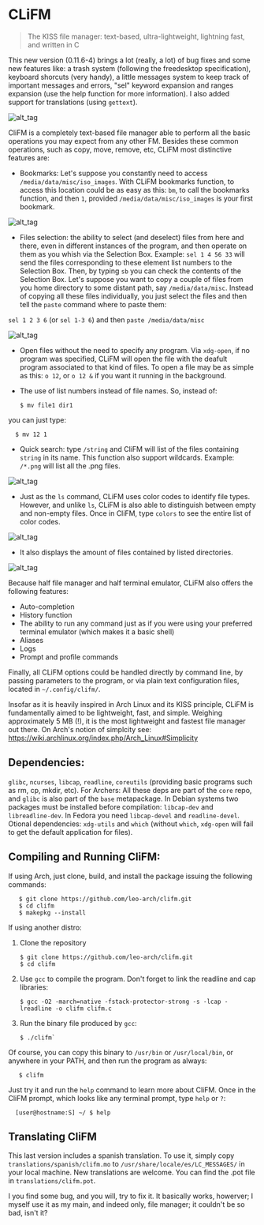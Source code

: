 # CLiFM
> The KISS file manager: text-based, ultra-lightweight, lightning fast, and written in C

This new version (0.11.6-4) brings a lot (really, a lot) of bug fixes and some new features like: a trash system (following the freedesktop specification), keyboard shorcuts (very handy), a little messages system to keep track of important messages and errors, "sel" keyword expansion and ranges expansion (use the help function for more information). I also added support for translations (using `gettext`).

![alt_tag](https://github.com/leo-arch/clifm/blob/master/images/clifm.png)

CliFM is a completely text-based file manager able to perform all the basic operations you may expect from any other FM. Besides these common operations, such as copy, move, remove, etc, CLiFM most distinctive features are:

* Bookmarks: Let's suppose you constantly need to access `/media/data/misc/iso_images`. With CLiFM bookmarks function, to access this location could be as easy as this: `bm`, to call the bookmarks function, and then `1`, provided `/media/data/misc/iso_images` is your first bookmark.

![alt_tag](https://github.com/leo-arch/clifm/blob/master/images/bookmarks.png)

* Files selection: the ability to select (and deselect) files from here and there, even in different instances of the program, and then operate on them as you whish via the Selection Box. Example: `sel 1 4 56 33` will send the files corresponding to these element list numbers to the Selection Box. Then, by typing `sb` you can check the contents of the Selection Box. Let's suppose you want to copy a couple of files from you home directory to some distant path, say `/media/data/misc`. Instead of copying all these files individually, you just select the files and then tell the `paste` command where to paste them:
 
`sel 1 2 3 6` (or `sel 1-3 6`) and then `paste /media/data/misc`

![alt_tag](https://github.com/leo-arch/clifm/blob/master/images/sel_box.png)
 
 * Open files without the need to specify any program. Via `xdg-open`, if no program was specified, CLiFM will open the file with the deafult program associated to that kind of files. To open a file may be as simple as this: `o 12`, or `o 12 &` if you want it
running in the background.
* The use of list numbers instead of file names. So, instead of:

      $ mv file1 dir1

you can just type:

      $ mv 12 1 

* Quick search: type `/string` and CliFM will list of the files containing `string` in its name. This function also support wildcards. Example: `/*.png` will list all the .png files.

![alt_tag](https://github.com/leo-arch/clifm/blob/master/images/quick_search.png)

* Just as the `ls` command, CLiFM uses color codes to identify file types. However, and unlike `ls`, CLiFM is also able to distinguish between empty and non-empty files. Once in CliFM, type `colors` to see the entire list of color codes.

![alt_tag](https://github.com/leo-arch/clifm/blob/master/images/colors.png)

* It also displays the amount of files contained by listed directories.

![alt_tag](https://github.com/leo-arch/clifm/blob/master/images/dirs.png)

Because half file manager and half terminal emulator, CLiFM also offers the following features:

* Auto-completion
* History function
* The ability to run any command just as if you were using your preferred terminal emulator (which makes it a basic shell)
* Aliases
* Logs
* Prompt and profile commands

Finally, all CLiFM options could be handled directly by command line, by passing parameters to the program, or via plain
text configuration files, located in `~/.config/clifm/`.

Insofar as it is heavily inspired in Arch Linux and its KISS principle, CLiFM is fundamentally aimed to be lightweight, fast, and simple. Weighing approximately 5 MB (!), it is the most lightweight and fastest file manager out there. 
On Arch's notion of simplcity see: https://wiki.archlinux.org/index.php/Arch_Linux#Simplicity

## Dependencies:

`glibc`, `ncurses`, `libcap`, `readline`, `coreutils` (providing basic programs such as rm, cp, mkdir, etc). For Archers: All these deps are part of the `core` repo, and `glibc` is also part of the `base` metapackage. In Debian systems two packages must be installed before compilation: `libcap-dev` and `libreadline-dev`. In Fedora you need `libcap-devel` and `readline-devel`. Otional dependencies: `xdg-utils` and `which` (without `which`, `xdg-open` will fail to get the default application for files).

## Compiling and Running CliFM:

If using Arch, just clone, build, and install the package issuing the following commands:

       $ git clone https://github.com/leo-arch/clifm.git
       $ cd clifm
       $ makepkg --install

If using another distro:

1. Clone the repository

       $ git clone https://github.com/leo-arch/clifm.git
       $ cd clifm

2. Use `gcc` to compile the program. Don't forget to link the readline and cap libraries: 

       $ gcc -O2 -march=native -fstack-protector-strong -s -lcap -lreadline -o clifm clifm.c

3. Run the binary file produced by `gcc`:

       $ ./clifm`

Of course, you can copy this binary to `/usr/bin` or `/usr/local/bin`, or anywhere in your PATH, and then run the program as always:

       $ clifm

Just try it and run the `help` command to learn more about CliFM. Once in the CliFM prompt, which looks like any terminal prompt, type `help` or `?`:

      [user@hostname:S] ~/ $ help

## Translating CliFM

This last version includes a spanish translation. To use it, simply copy `translations/spanish/clifm.mo` to
 `/usr/share/locale/es/LC_MESSAGES/` in your local machine. New translations are welcome. You can find the .pot file in `translations/clifm.pot`.
 
I you find some bug, and you will, try to fix it. It basically works, howerver; I myself use it as my main, and indeed only, file manager; it couldn't be so bad, isn't it?
